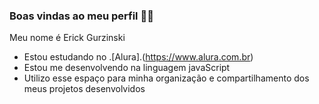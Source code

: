   ### Boas vindas ao meu perfil 🖤🤍

  Meu nome é Erick Gurzinski

  - Estou estudando no .[Alura].(https://www.alura.com.br)
  - Estou me desenvolvendo na linguagem javaScript
  - Utilizo esse espaço para minha organização e compartilhamento dos meus projetos desenvolvidos
